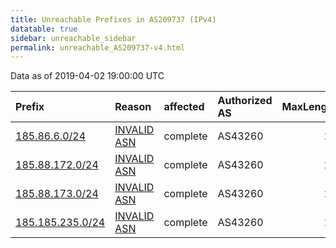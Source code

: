 ```yaml
---
title: Unreachable Prefixes in AS209737 (IPv4)
datatable: true
sidebar: unreachable_sidebar
permalink: unreachable_AS209737-v4.html
---
```


Data as of 2019-04-02 19:00:00 UTC


<div class="datatable-begin"></div>

| Prefix                                                     | Reason                                                                                                   | affected   | Authorized AS   |   MaxLength | Anchor                                         |   unreachable /24s |
|:-----------------------------------------------------------|:---------------------------------------------------------------------------------------------------------|:-----------|:----------------|------------:|:-----------------------------------------------|-------------------:|
| [185.86.6.0/24](https://stat.ripe.net/185.86.6.0/24)       | [INVALID ASN](https://rpki-validator.ripe.net/announcement-preview?asn=AS209737&prefix=185.86.6.0/24)    | complete   | AS43260         |          24 | [RIPE](unreachable_RIPE_NCC_RPKI_Root-v4.html) |                  1 |
| [185.88.172.0/24](https://stat.ripe.net/185.88.172.0/24)   | [INVALID ASN](https://rpki-validator.ripe.net/announcement-preview?asn=AS209737&prefix=185.88.172.0/24)  | complete   | AS43260         |          24 | [RIPE](unreachable_RIPE_NCC_RPKI_Root-v4.html) |                  1 |
| [185.88.173.0/24](https://stat.ripe.net/185.88.173.0/24)   | [INVALID ASN](https://rpki-validator.ripe.net/announcement-preview?asn=AS209737&prefix=185.88.173.0/24)  | complete   | AS43260         |          24 | [RIPE](unreachable_RIPE_NCC_RPKI_Root-v4.html) |                  1 |
| [185.185.235.0/24](https://stat.ripe.net/185.185.235.0/24) | [INVALID ASN](https://rpki-validator.ripe.net/announcement-preview?asn=AS209737&prefix=185.185.235.0/24) | complete   | AS43260         |          24 | [RIPE](unreachable_RIPE_NCC_RPKI_Root-v4.html) |                  1 |

<div class="datatable-end"></div>